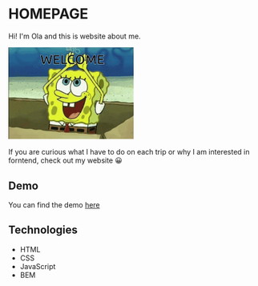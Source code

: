 # HOMEPAGE  
Hi! I'm Ola and this is website about me.

<img src="images/welcome.gif" alt="Welcome gif" width="250">

If you are curious what I have to do on each trip or why I am interested in forntend, check out my website &#128512;

## Demo
You can find the demo [here](https://olachrzan.github.io/homepage/)

## Technologies
- HTML
- CSS
- JavaScript
- BEM